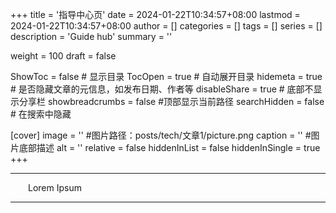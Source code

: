 +++
title = '指导中心页'
date = 2024-01-22T10:34:57+08:00
lastmod = 2024-01-22T10:34:57+08:00
author = []
categories = []
tags = []
series = []
description = 'Guide hub'
summary = ''

weight = 100
draft = false

ShowToc = false  # 显示目录
TocOpen = true # 自动展开目录
hidemeta = true # 是否隐藏文章的元信息，如发布日期、作者等
disableShare = true # 底部不显示分享栏
showbreadcrumbs = false #顶部显示当前路径
searchHidden =  false # 在搜索中隐藏

[cover]
    image = '' #图片路径：posts/tech/文章1/picture.png
    caption = '' #图片底部描述
    alt = ''
    relative = false
    hiddenInList = false
    hiddenInSingle = true
+++

----

&emsp;&emsp;Lorem Ipsum

----
